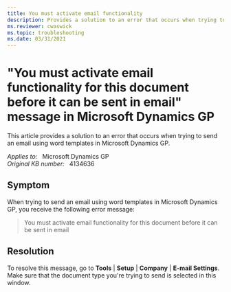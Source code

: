 ```yaml
---
title: You must activate email functionality
description: Provides a solution to an error that occurs when trying to send an email using word templates in Microsoft Dynamics GP.
ms.reviewer: cwaswick
ms.topic: troubleshooting
ms.date: 03/31/2021
---
```

# "You must activate email functionality for this document before it can be sent in email" message in Microsoft Dynamics GP

This article provides a solution to an error that occurs when trying to send an email using word templates in Microsoft Dynamics GP.

_Applies to:_ &nbsp; Microsoft Dynamics GP  
_Original KB number:_ &nbsp; 4134636

## Symptom

When trying to send an email using word templates in Microsoft Dynamics GP, you receive the following error message:

> You must activate email functionality for this document before it can be sent in email

## Resolution

To resolve this message, go to **Tools** | **Setup** | **Company** | **E-mail Settings**.  Make sure that the document type you're trying to send is selected in this window.

